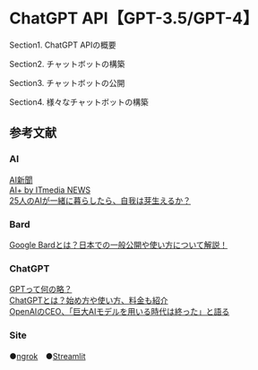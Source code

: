 # ChatGPT API【GPT-3.5/GPT-4】
Section1. ChatGPT APIの概要  

Section2. チャットボットの構築  

Section3. チャットボットの公開  

Section4. 様々なチャットボットの構築  
## 参考文献
### AI
[AI新聞](https://community.exawizards.com/aishinbun/)  
[AI+ by ITmedia NEWS](https://www.itmedia.co.jp/news/subtop/aiplus/)  
[25人のAIが一緒に暮らしたら、自我は芽生えるか？](https://www.itmedia.co.jp/news/articles/2304/13/news072.html)  
### Bard
[Google Bardとは？日本での一般公開や使い方について解説！](https://sogyotecho.jp/google-bard/)  
### ChatGPT
[GPTって何の略？](https://www.gizmodo.jp/2023/04/chatgpt-gtp.html)  
[ChatGPTとは？始め方や使い方、料金も紹介](https://www.gizmodo.jp/2023/01/chat-gpt-openai-ai-finance-ai-everything-we-know.html)  
[OpenAIのCEO、「巨大AIモデルを用いる時代は終った」と語る](https://wired.jp/article/openai-ceo-sam-altman-the-age-of-giant-ai-models-is-already-over/)  
### Site
●[ngrok](https://ngrok.com/)　●[Streamlit](https://streamlit.io/)
